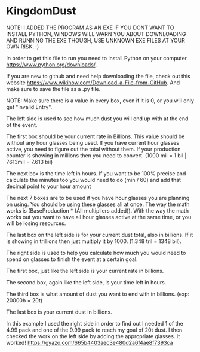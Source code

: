# KingdomDust
NOTE: I ADDED THE PROGRAM AS AN EXE IF YOU DONT WANT TO INSTALL PYTHON, WINDOWS WILL WARN YOU ABOUT DOWNLOADING AND RUNNING THE EXE THOUGH, USE UNKNOWN EXE FILES AT YOUR OWN RISK. :)

In order to get this file to run you need to install Python on your computer https://www.python.org/downloads/.

If you are new to github and need help downloading the file, check out this website https://www.wikihow.com/Download-a-File-from-GitHub. And make sure to save the file as a .py file.

NOTE: Make sure there is a value in every box, even if it is 0, or you will only get "Invalid Entry".

The left side is used to see how much dust you will end up with at the end of the event.

The first box should be your current rate in Billions. This value should be without any hour glasses being used. If you have current hour glasses active, you need to figure out the total without them. If your production counter is showing in millions then you need to convert. (1000 mil = 1 bil | 7613mil = 7.613 bil)

The next box is the time left in hours. If you want to be 100% precise and calculate the minutes too you would need to do (min / 60) and add that decimal point to your hour amount 

The next 7 boxes are to be used if you have hour glasses you are planning on using. You should be using these glasses all at once. The way the math works is (BaseProduction * (All multipliers added)). With the way the math works out you want to have all hour glasses active at the same time, or you will be losing resources.

The last box on the left side is for your current dust total, also in billions. If it is showing in trillions then just multiply it by 1000. (1.348 tril = 1348 bil).

The right side is used to help you calculate how much you would need to spend on glasses to finish the event at a certain goal.

The first box, just like the left side is your current rate in billions.

The second box, again like the left side, is your time left in hours.

The third box is what amount of dust you want to end with in billions. (exp: 20000b = 20t)

The last box is your current dust in billions.

In this example I used the right side in order to find out I needed 1 of the 4.99 pack and one of the 9.99 pack to reach my goal of 20t dust. I then checked the work on the left side by adding the appropriate glasses. It worked! https://gyazo.com/665b4403aec3e480d2a6f4ae8f7393ca
